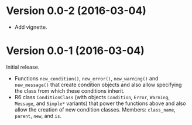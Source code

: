 Version 0.0-2 (2016-03-04)
===

- Add vignette.


Version 0.0-1 (2016-03-04)
===

Initial release.

- Functions `new_condition()`, `new_error()`, `new_warning()` and `new_message()` that create condition objects and also allow specifying the class from which these conditions inherit.
- R6 class `ConditionClass` (with objects `Condition`, `Error`, `Warning`, `Message`, and `Simple*` variants) that power the functions above and also allow the creation of new condition classes.  Members: `class_name`, `parent`, `new`, and `is`.
